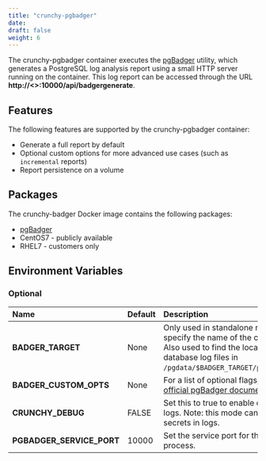 ```yaml
---
title: "crunchy-pgbadger"
date: 
draft: false
weight: 6
---
```


The crunchy-pgbadger container executes the [pgBadger](http://dalibo.github.io/pgbadger) utility, which
generates a PostgreSQL log analysis report using a small HTTP server running on the container. This log
report can be accessed through the URL **http://<<ip address>>:10000/api/badgergenerate**.

## Features

The following features are supported by the crunchy-pgbadger container:

 * Generate a full report by default
 * Optional custom options for more advanced use cases (such as `incremental` reports)
 * Report persistence on a volume

## Packages

The crunchy-badger Docker image contains the following packages:

* [pgBadger](http://dalibo.github.io/pgbadger)
* CentOS7 - publicly available
* RHEL7 - customers only

## Environment Variables

### Optional
**Name**|**Default**|**Description**
:-----|:-----|:-----
**BADGER_TARGET**|None|Only used in standalone mode to specify the name of the container. Also used to find the location of the database log files in `/pgdata/$BADGER_TARGET/pg_log/*.log`.
**BADGER_CUSTOM_OPTS**|None|For a list of optional flags, see the [official pgBadger documentation](http://dalibo.github.io/pgbadger).
**CRUNCHY_DEBUG**|FALSE|Set this to true to enable debugging in logs. Note: this mode can reveal secrets in logs.
**PGBADGER_SERVICE_PORT**|10000|Set the service port for the pgBadger process.
